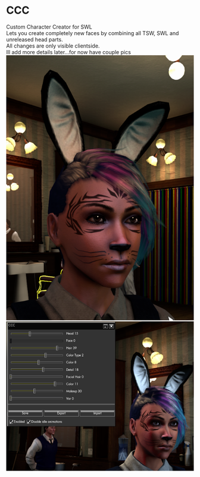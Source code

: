 # CCC
Custom Character Creator for SWL  
Lets you create completely new faces by combining all TSW, SWL and unreleased head parts.  
All changes are only visible clientside.  
Ill add more details later...for now have couple pics  
![alt text](https://raw.githubusercontent.com/SecretFox/CCC/master/1.png "Example")  
![alt text](https://raw.githubusercontent.com/SecretFox/CCC/master/2.png "Example2")  
